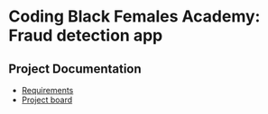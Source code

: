 # Coding Black Females Academy: Fraud detection app

## Project Documentation
* [Requirements](Requirements.md)
* [Project board](https://github.com/users/sassela/projects/2/views/1)
